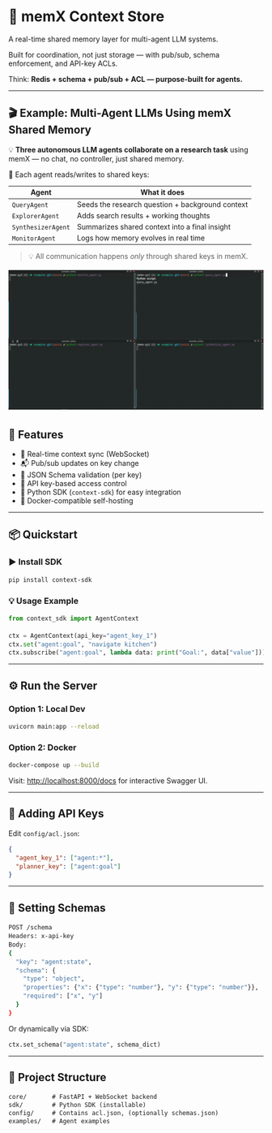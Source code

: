 # 🧠 memX Context Store

A real-time shared memory layer for multi-agent LLM systems.

Built for coordination, not just storage — with pub/sub, schema enforcement, and API-key ACLs.


Think: **Redis + schema + pub/sub + ACL — purpose-built for agents.**

---

## 🎬 Example: Multi-Agent LLMs Using memX Shared Memory

💡 **Three autonomous LLM agents collaborate on a research task** using memX — no chat, no controller, just shared memory.

🧠 Each agent reads/writes to shared keys:

| Agent            | What it does                                     |
|------------------|--------------------------------------------------|
| `QueryAgent`     | Seeds the research question + background context |
| `ExplorerAgent`  | Adds search results + working thoughts           |
| `SynthesizerAgent` | Summarizes shared context into a final insight |
| `MonitorAgent`   | Logs how memory evolves in real time             |

> 💡 All communication happens *only* through shared keys in memX.

![memX agent demo](./assets/example.gif)

## 🚀 Features

* 🔄 Real-time context sync (WebSocket)
* 📬 Pub/sub updates on key change
* 📐 JSON Schema validation (per key)
* 🔐 API key-based access control
* 🐍 Python SDK (`context-sdk`) for easy integration
* 🐳 Docker-compatible self-hosting

---

## 📦 Quickstart

### ▶️ Install SDK

```bash
pip install context-sdk
```

### 💡 Usage Example

```python
from context_sdk import AgentContext

ctx = AgentContext(api_key="agent_key_1")
ctx.set("agent:goal", "navigate kitchen")
ctx.subscribe("agent:goal", lambda data: print("Goal:", data["value"]))
```

---

## ⚙️ Run the Server

### Option 1: Local Dev

```bash
uvicorn main:app --reload
```

### Option 2: Docker

```bash
docker-compose up --build
```

Visit: [http://localhost:8000/docs](http://localhost:8000/docs) for interactive Swagger UI.

---

## 🔑 Adding API Keys

Edit `config/acl.json`:

```json
{
  "agent_key_1": ["agent:*"],
  "planner_key": ["agent:goal"]
}
```

---

## 📐 Setting Schemas

```bash
POST /schema
Headers: x-api-key
Body:
{
  "key": "agent:state",
  "schema": {
    "type": "object",
    "properties": {"x": {"type": "number"}, "y": {"type": "number"}},
    "required": ["x", "y"]
  }
}
```

Or dynamically via SDK:

```python
ctx.set_schema("agent:state", schema_dict)
```

---

## 📁 Project Structure

```
core/       # FastAPI + WebSocket backend
sdk/        # Python SDK (installable)
config/     # Contains acl.json, (optionally schemas.json)
examples/   # Agent examples
```
